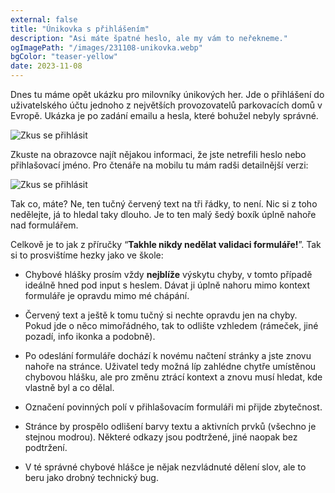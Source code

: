 ```yaml
---
external: false
title: "Únikovka s přihlášením"
description: "Asi máte špatné heslo, ale my vám to neřekneme."
ogImagePath: "/images/231108-unikovka.webp"
bgColor: "teaser-yellow"
date: 2023-11-08
---
```


Dnes tu máme opět ukázku pro milovníky únikových her. Jde o přihlášení do uživatelského účtu jednoho z největších provozovatelů parkovacích domů v Evropě. Ukázka je po zadání emailu a hesla, které bohužel nebyly správné.

![Zkus se přihlásit](/images/231108-unikovka.webp)

Zkuste na obrazovce najít nějakou informaci, že jste netrefili heslo nebo přihlašovací jméno. Pro čtenáře na mobilu tu mám radši detailnější verzi:

![Zkus se přihlásit](/images/231108-unikovka-2.webp)

Tak co, máte? Ne, ten tučný červený text na tři řádky, to není. Nic si z toho nedělejte, já to hledal taky dlouho. Je to ten malý šedý boxík úplně nahoře nad formulářem.

Celkově je to jak z příručky “**Takhle nikdy nedělat validaci formuláře!**”. Tak si to prosvištíme hezky jako ve škole:

- Chybové hlášky prosím vždy **nejblíže** výskytu chyby, v tomto případě ideálně hned pod input s heslem. Dávat ji úplně nahoru mimo kontext formuláře je opravdu mimo mé chápání.

- Červený text a ještě k tomu tučný si nechte opravdu jen na chyby. Pokud jde o něco mimořádného, tak to odlište vzhledem (rámeček, jiné pozadí, info ikonka a podobně).

- Po odeslání formuláře dochází k novému načtení stránky a jste znovu nahoře na stránce. Uživatel tedy možná líp zahlédne chytře umístěnou chybovou hlášku, ale pro změnu ztrácí kontext a znovu musí hledat, kde vlastně byl a co dělal.

- Označení povinných polí v přihlašovacím formuláři mi přijde zbytečnost.

- Stránce by prospělo odlišení barvy textu a aktivních prvků (všechno je stejnou modrou). Některé odkazy jsou podtržené, jiné naopak bez podtržení.

- V té správné chybové hlášce je nějak nezvládnuté dělení slov, ale to beru jako drobný technický bug.
